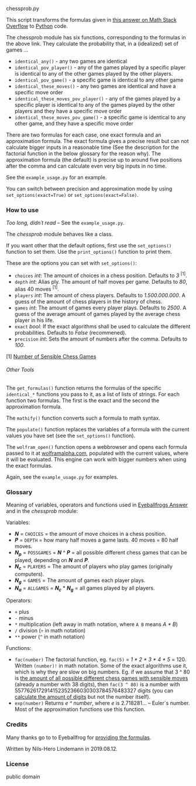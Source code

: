 ﻿chessprob.py

This script transforms the formulas given in [this answer on Math Stack Overflow](https://math.stackexchange.com/questions/3318378/probability-of-duplicated-games-in-chess/3318496#3318496) to [Python](https://www.python.org/) code.

The chessprob module has six functions, corresponding to the formulas in the above link. They calculate the probability that, in a (idealized) set of games ...

* `identical_any()` - any two games are identical
* `identical_pov_player()` - any of the games played by a specific player is identical to any of the other games played by the other players.
* `identical_pov_game()` - a specific game is identical to any other game
* `identical_these_moves()` - any two games are identical and have a specific move order
* `identical_these_moves_pov_player()` - any of the games played by a specific player is identical to any of the games played by the other players and they have a specific move order
* `identical_these_moves_pov_game()` - a specific game is identical to any other game, and they have a specific move order

There are two formulas for each case, one exact formula and an approximation formula. The exact formula gives a precise result but can not calculate bigger inputs in a reasonable time (See the description for the factorial function in the below glossary for the reason why). The approximation formula (the default) is precise up to around five positions after the comma and can calculate even very big inputs in no time.

See the `example_usage.py` for an example.

You can switch between precision and approximation mode by using `set_options(exact=True)` or `set_options(exact=False)`.

### How to use

_Too long, didn´t read_ – See the `example_usage.py`.

The _chessprob_ module behaves like a class.

If you want other that the default options, first use the `set_options()` function to set them. Use the `print_options()` function to print them.

These are the options you can set with `set_options()`:

* `choices` _int_: The amount of choices in a chess position. Defaults to _3_ <sup>[1]</sup>.
* `depth` _int_: Alias ply. The amount of half moves per game. Defaults to _80_, alias 40 moves <sup>[1]</sup>.
* `players` _int_: The amount of chess players. Defaults to _1.500.000.000_. A guess of the amount of chess players in the history of chess.
* `games` _int_: The amount of games every player plays. Defaults to _2500_. A guess of the average amount of games played by the average chess player in his life.
* `exact` _bool_: If the exact algorithms shall be used to calculate the different probabilities. Defaults to _False_ (recommened).
* `precision` _int_: Sets the amount of numbers after the comma. Defaults to _100_.

[1] [Number of Sensible Chess Games](https://en.wikipedia.org/wiki/Shannon_number#Number_of_sensible_chess_games)

###### Other Tools

The `get_formulas()` function returns the formulas of the specific `identical_*` functions you pass to it, as a list of lists of strings. For each function two formulas. The first is the exact and the second the approximation formula.

The `mathify()` function converts such a formula to math syntax.

The `populate()` function replaces the variables of a formula with the current values you have set (see the `set_options()` function).

The `wolfram_open()` function opens a webbrowser and opens each formula passed to it at [wolframalpha.com](https://www.wolframalpha.com/), populated with the current values, where it will be evaluated. This engine can work with bigger numbers when using the exact formulas.

Again, see the `example_usage.py` for examples.

### Glossary

Meaning of variables, operators and functions used in [Eyeballfrogs Answer](https://math.stackexchange.com/questions/3318378/probability-of-duplicated-games-in-chess/3318496#3318496) and in the _chessprob_ module:

Variables:

* **_N_** = `CHOICES` = the amount of move choices in a chess position.
* **_P_** = `DEPTH` = how many half moves a game lasts. 40 moves = 80 half moves.
* **_N<sub>p</sub>_** = `POSSGAMES` = **_N_** ^ **_P_** = all possible different chess games that can be played, depending on **_N_** and **_P_**.
* **_N<sub>c</sub>_** = `PLAYERS` = The amount of players who play games (originally computers).
* **_N<sub>g</sub>_** = `GAMES` = The amount of games each player plays.
* **_N<sub>a</sub>_** = `ALLGAMES` = **_N<sub>c</sub>_** * **_N<sub>g</sub>_** = all games played by all players.

Operators:

* `+` plus
* `-` minus
* `*` multiplication (left away in math notation, where `A B` means _A * B_)
* `/` division (`÷` in math notation)
* `**` power (`^` in math notation)

Functions:

* `fac(number)` The factorial function, eg. `fac(5)` = _1 * 2 * 3 * 4 * 5_ = 120. Written `(number)!` in math notation. Some of the exact algorithms use it, which is why they are slow on big numbers. Eg. if we assume that 3 ^ 80 is [the amount of all possible different chess games with sensible moves](https://en.wikipedia.org/wiki/Shannon_number#Number_of_sensible_chess_games) (already a number with 38 digits), then `fac(3 ^ 80)` is a number with 5577626172914152352366030303784576483327 digits (you can [calculate the amount of digits](https://stackoverflow.com/a/16326545/1658543) but not the number itself).
* `exp(number)` Returns _e ^ number_, where _e_ is 2.718281... – Euler´s number. Most of the approximation functions use this function.


### Credits

Many thanks go to to Eyeballfrog for [providing the formulas](https://math.stackexchange.com/questions/3318378/probability-of-duplicated-games-in-chess/3318496#3318496).

Written by Nils-Hero Lindemann in 2019.08.12.

### License

public domain
